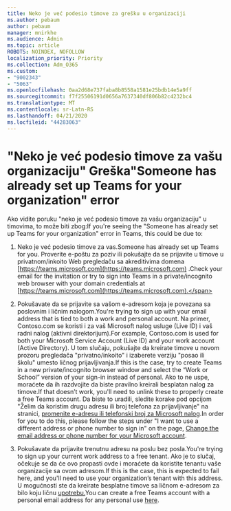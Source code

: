 ```yaml
---
title: Neko je već podesio timove za grešku u organizaciji
ms.author: pebaum
author: pebaum
manager: mnirkhe
ms.audience: Admin
ms.topic: article
ROBOTS: NOINDEX, NOFOLLOW
localization_priority: Priority
ms.collection: Adm_O365
ms.custom:
- "9002343"
- "5063"
ms.openlocfilehash: 0aa2d68e737faba8b8558a1581e25bdb14e5a9ff
ms.sourcegitcommit: f7f25506191d0656a7637340df806b82c4232bc4
ms.translationtype: MT
ms.contentlocale: sr-Latn-RS
ms.lasthandoff: 04/21/2020
ms.locfileid: "44283063"
---
```

# <a name="someone-has-already-set-up-teams-for-your-organization-error"></a><span data-ttu-id="8b3bd-102">"Neko je već podesio timove za vašu organizaciju" Greška</span><span class="sxs-lookup"><span data-stu-id="8b3bd-102">"Someone has already set up Teams for your organization" error</span></span>

<span data-ttu-id="8b3bd-103">Ako vidite poruku "neko je već podesio timove za vašu organizaciju" u timovima, to može biti zbog:</span><span class="sxs-lookup"><span data-stu-id="8b3bd-103">If you're seeing the "Someone has already set up Teams for your organization" error in Teams, this could be due to:</span></span>

1. <span data-ttu-id="8b3bd-104">Neko je već podesio timove za vas.</span><span class="sxs-lookup"><span data-stu-id="8b3bd-104">Someone has already set up Teams for you.</span></span> <span data-ttu-id="8b3bd-105">Proverite e-poštu za poziv ili pokušajte da se prijavite u timove u privatnom/inkoito Web pregledaču sa akreditivima domena [https://teams.microsoft.com](https://teams.microsoft.com) .</span><span class="sxs-lookup"><span data-stu-id="8b3bd-105">Check your email for the invitation or try to sign into Teams in a private/incognito web browser with your domain credentials at [https://teams.microsoft.com](https://teams.microsoft.com).</span></span>

2. <span data-ttu-id="8b3bd-106">Pokušavate da se prijavite sa vašom e-adresom koja je povezana sa poslovnim i ličnim nalogom.</span><span class="sxs-lookup"><span data-stu-id="8b3bd-106">You're trying to sign up with your email address that is tied to both a work and personal account.</span></span> <span data-ttu-id="8b3bd-107">Na primer, Contoso.com se koristi i za vaš Microsoft nalog usluge (Live ID) i vaš radni nalog (aktivni direktorijum).</span><span class="sxs-lookup"><span data-stu-id="8b3bd-107">For example, Contoso.com is used for both your Microsoft Service Account (Live ID) and your work account (Active Directory).</span></span> <span data-ttu-id="8b3bd-108">U tom slučaju, pokušajte da kreirate timove u novom prozoru pregledača "privatno/inkoito" i izaberete verziju "posao ili školu" umesto ličnog prijavljivanja.</span><span class="sxs-lookup"><span data-stu-id="8b3bd-108">If this is the case, try to create Teams in a new private/incognito browser window and select the “Work or School” version of your sign-in instead of personal.</span></span> <span data-ttu-id="8b3bd-109">Ako to ne uspe, moraćete da ih razdvojite da biste pravilno kreirali besplatan nalog za timove.</span><span class="sxs-lookup"><span data-stu-id="8b3bd-109">If that doesn’t work, you'll need to unlink these to properly create a free Teams account.</span></span> <span data-ttu-id="8b3bd-110">Da biste to uradili, sledite korake pod opcijom "Želim da koristim drugu adresu ili broj telefona za prijavljivanje" na stranici, [promenite e-adresu ili telefonski broj za Microsoft nalog](https://support.microsoft.com/help/12407).</span><span class="sxs-lookup"><span data-stu-id="8b3bd-110">In order for you to do this, please follow the steps under "I want to use a different address or phone number to sign in" on the page, [Change the email address or phone number for your Microsoft account](https://support.microsoft.com/help/12407).</span></span>

3. <span data-ttu-id="8b3bd-111">Pokušavate da prijavite trenutnu adresu na poslu bez posla.</span><span class="sxs-lookup"><span data-stu-id="8b3bd-111">You're trying to sign up your current work address to a free tenant.</span></span> <span data-ttu-id="8b3bd-112">Ako je to slučaj, očekuje se da će ovo propasti ovde i moraćete da koristite tenantu vaše organizacije sa ovom adresom.</span><span class="sxs-lookup"><span data-stu-id="8b3bd-112">If this is the case, this is expected to fail here, and you'll need to use your organization’s tenant with this address.</span></span> <span data-ttu-id="8b3bd-113">U mogućnosti ste da kreirate besplatne timove sa ličnom e-adresom za bilo koju ličnu [upotrebu.](https://products.office.com/microsoft-teams/group-chat-software)</span><span class="sxs-lookup"><span data-stu-id="8b3bd-113">You can create a free Teams account with a personal email address for any personal use [here](https://products.office.com/microsoft-teams/group-chat-software).</span></span>
